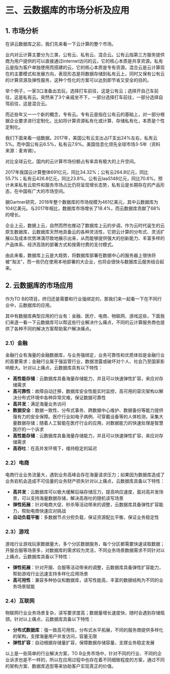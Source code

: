 # 三、云数据库的市场分析及应用

## 1. 市场分析

在讲云数据库之前，我们先来看一下云计算的整个市场。

业内对云计算主要分为三类，公有云、私有云、混合云。公有云指第三方服务提供商为用户提供的可以直接通过internet访问的云，它的核心本质是共享资源。私有云是指为客户单独使用而搭建的云，它的核心本质是专有资源。混合云是云计算现在的主要模式和发展方向，表现形态是将数据存储到私有云上，同时又保有公有云的计算资源及弹性服务，这种个性化的方案可以达到即节省又安全的目的。

举个例子，一家3口准备出去玩，选择打车前往，这是公有云；选择开自己车前往，这是私有云。突然来了3个亲戚坐不下，一部分选择打车前往，一部分选择自驾前往，这是混合云。

而近些年又一一个新的概念，专有云。专有云是指在公有云的基础上，对一部分根据企业要求进行定制化，比如将计算资源私有化或计算、存储私有化，本质是个性定制化。

我们下面来看一组数据。2017年，美国公有云支出占IT支出24%左右，私有云5%。而中国公有云6.5%，私有云7.9%。美国信息化领先全球市场3-5年（资料来源：麦肯锡）。

对比全球云化，国内的云计算市场份额占有率具有极大的上升空间。

2017年我国云计算整体691亿元，同比34.32%；公有云264.8亿元，同比55.7%；私有云426.8亿元，同比23.8%。公有云IaaS148亿元，同比70.6%。预计未来私有云软件和服务市场占比仍将呈现增长态势，私有云是长期存在的产品形态，在中国有广大的市场空间。

据Gartner研究，2018年整个数据库的市场规模为461亿美元，其中云数据库为104亿美元。与2017年相比，数据库市场增长了18.4%，而云数据库贡献了68%的增长。

企业上云，数据上云，自然而然也推动了数据库上云的步调，作为云时代诞生的云原生数据库，云数据库天然地具备云的各种灵活性，它把云计算的分布式、灵活扩展以及成本优势淋漓尽致地展示出来，从而能够提供强大的创新能力、丰富多样的产品体系、经济高效的部署方式和按需付费的支付模式。

由此来看，数据库上云是大趋势，将数据库部署在数据中心的服务器上很快将被“淘汰”，而一些仍在使用本地部署的大企业，也将会很快与数据库云服务结合起来。

## 2. 云数据库的市场应用

作为TO B的项目，终归还是需要和行业强绑定的，那我们来一起看一下在不同行业中，云数据库的应用。

其中有数据库典型应用的行业有：金融、医疗、电商、物联网、游戏这些，下面我们来逐一看一下云数据库可以帮这些行业解决什么痛点，不同的云计算服务商也提供了各种不同的解决方案帮助客户解决痛点。

### 2.1）金融
金融行业有海量的金融数据库，与业务强绑定，业务可靠性和优质体验是金融行业的首要需求；金融行业属于强监管行业，数据泄露或破坏对个人、社会乃至国家影响极大。针对以上痛点，云数据库具有以下特性：

* **高性能存储**：云数据库具备海量存储能力，并且可以快速弹性扩容，来应对存储需求
* **高可靠性**：故障自动迁移，数据库安全性能实时监控，高可用的容灾架构以解决分布式环境中各种异常灾难，保证数据可靠性
* **高并发**：满足海量业务访问
* **数据安全**：数据一致性、分布式事务、跨数据中心维护、数据备份等能力提供强有力的安全保障。医疗行业如电子病例、可穿戴设备等的人体检测，采集大量数据存储；随着人工智能在医疗行业的应用，对数据能力的快速处理是智慧医疗的一个诉求
* **高性能存储**：云数据库具备海量存储能力，并且可以快速弹性扩容，来应对存储需求
* **高吞吐**：在高并发环境下，维持稳定的延迟

### 2.2）电商
电商行业业务流量大，遇到业务高峰会存在海量请求压力；如果因为数据库造成了业务宕机会造成不可估量的业务财产损失针对以上痛点，云数据库具备以下特性：

* **高并发**：云数据库可以极大缓解后端存储压力，提高响应速度，面对高并发场景，可以支持海量数据存储，解决高吞吐的随机读写场景
* **弹性拓展**：针对电商大促、秒杀等活动带来的调整，云数据库具备弹性扩容能力，帮助电商快速应对挑战
* **自动负载平衡**：多数据节点分担负载，保证资源配比平衡，保证业务稳定性

### 2.3）游戏
游戏行业游戏玩家数据量大，多个分区数据服务，每个分区都需要快速读取数据；开服合服等场景多，对数据库的需求较为灵活，不同业务场景数据需求不同针对以上痛点，云数据库具备以下特性：

* **弹性拓展**：针对开服、合服等活动带来的调整，云数据库具备弹性扩容能力，帮助游戏行业迅速支持多样化应用场景
* **高可用性**：兼容多种协议和数据库，读写性能高，丰富的数据结构为不同的业务场景赋能

### 2.4）互联网
物联网行业业务场景复杂，读写要求度高；数据量增长速度快，随时会遇到存储瓶颈。针对以上痛点，云数据库具备以下特性：

* **分布式数据库**：强一致高可用性，分布式水平拓展，不同的服务商提供多样化的架构，支撑海量用户并发访问，容量无限
* **弹性扩容**：自动根据存储量扩容，保障数据存储容量，支撑业务稳定发展

以上是一些简单的行业解决方案，TO B业务市场中，针对不同的行业、不同的企业诉求也是不一样的，所以在应用过程中也存在着不同细致程度的方案，通过不同的架构方案、数据库选型等来协助客户实现真正的价值。